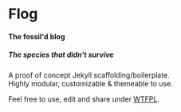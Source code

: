 # Flog
#### The fossil'd blog
##### The species that didn't survive

A proof of concept Jekyll scaffolding/boilerplate.  
Highly modular, customizable & themeable to use.

Feel free to use, edit and share under [WTFPL](http://en.wikipedia.org/wiki/WTFPL#Terms "Do What the Fuck You Want to Public License").
